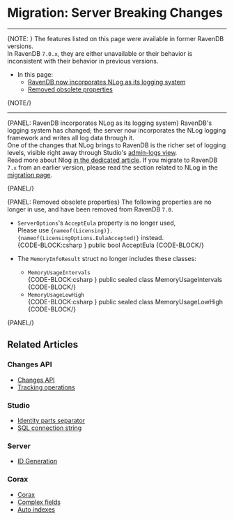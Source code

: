 # Migration: Server Breaking Changes
---

{NOTE: }
The features listed on this page were available in former RavenDB versions.  
In RavenDB `7.0.x`, they are either unavailable or their behavior is inconsistent 
with their behavior in previous versions.  

* In this page:  
   * [RavenDB now incorporates NLog as its logging system](../../migration/server/server-breaking-changes#ravendb-incorporates-nlog-as-its-logging-system)  
   * [Removed obsolete properties](../../migration/server/server-breaking-changes#removed-obsolete-properties)  

{NOTE/}

---

{PANEL: RavenDB incorporates NLog as its logging system}
RavenDB's logging system has changed; the server now incorporates the 
NLog logging framework and writes all log data through it.  
One of the changes that NLog brings to RavenDB is the richer set 
of logging levels, visible right away through Studio's [admin-logs view](../../studio/server/debug/admin-logs).  
Read more about Nlog [in the dedicated article](../../server/troubleshooting/logging).
If you migrate to RavenDB `7.x` from an earlier version, please 
read the section related to NLog in the [migration page](../../migration/server/data-migration).  

{PANEL/}

{PANEL: Removed obsolete properties}
The following properties are no longer in use, and have been removed from RavenDB `7.0`.  

* `ServerOptions`'s `AcceptEula` property is no longer used,  
  Please use `{nameof(Licensing)}.{nameof(LicensingOptions.EulaAccepted)}` instead.  
  {CODE-BLOCK:csharp }
   public bool AcceptEula
  {CODE-BLOCK/}

* The `MemoryInfoResult` struct no longer includes these classes:  
   - `MemoryUsageIntervals`  
     {CODE-BLOCK:csharp }
     public sealed class MemoryUsageIntervals  
     {CODE-BLOCK/}
   - `MemoryUsageLowHigh`  
     {CODE-BLOCK:csharp }
     public sealed class MemoryUsageLowHigh  
     {CODE-BLOCK/}

{PANEL/}

## Related Articles

### Changes API
- [Changes API](../../client-api/changes/what-is-changes-api)  
- [Tracking operations](../../client-api/changes/how-to-subscribe-to-operation-changes)  

### Studio
- [Identity parts separator](../../studio/server/client-configuration#set-the-client-configuration-(server-wide))  
- [SQL connection string](../../studio/database/tasks/import-data/import-from-sql#create-a-new-import-configuration)  

### Server
- [ID Generation](../../server/kb/document-identifier-generation#id-generation-by-server)

### Corax
- [Corax](../../indexes/search-engine/corax)  
- [Complex fields](../../indexes/search-engine/corax#handling-of-complex-json-objects)  
- [Auto indexes](../../indexes/search-engine/corax#if-corax-encounters-a-complex-property-while-indexing)  
